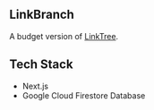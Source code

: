 ## LinkBranch

A budget version of [LinkTree](https://linktr.ee/).

## Tech Stack

- Next.js
- Google Cloud Firestore Database 
